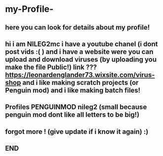# my-Profile-
here you can look for details about my profile!
------------------------------------------------
hi i am NILEG2mc
i have a youtube chanel (i dont post vids :( )
and i have a website were you can upload 
and download viruses (by uploading you make the file Public!) link ??? https://leonardenglander73.wixsite.com/virus-shop
and i like making scratch projects (or Penguin mod)
and i like making batch files!
------------------------------------------------
Profiles
PENGUINMOD nileg2 (small because penguin mod dont like all letters to be big!)
-----------------------------------------------
forgot more ! (give update if i know it again) :)
-------------------------------------------------
END
-------------------------------------------------
